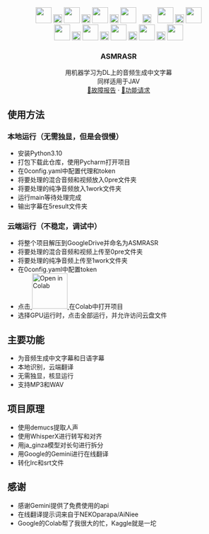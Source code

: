 
<div align="center">
  <img src="https://api.iconify.design/material-symbols:movie.svg" height="36" style="margin: 0 0px;">
  <img src="https://api.iconify.design/material-symbols:double-arrow.svg" height="20" style="margin: 0 0px;">
  <img src="https://api.iconify.design/material-symbols:music-note.svg" height="36" style="margin: 0 0px;">
  <img src="https://api.iconify.design/material-symbols:double-arrow.svg" height="20" style="margin: 0 0px;">
  <img src="https://api.iconify.design/material-symbols:noise-control-on.svg" height="36" style="margin: 0 0px;">
  <img src="https://api.iconify.design/material-symbols:double-arrow.svg" height="20" style="margin: 0 0px;">
  <img src="https://api.iconify.design/material-symbols:language-japanese-kana.svg" height="36" style="margin: 0 0px;">
  <img src="https://api.iconify.design/material-symbols:double-arrow.svg" height="20" style="margin: 0 10px;">
  <img src="https://api.iconify.design/material-symbols:language-chinese-pinyin.svg" height="36" style="margin: 0 0px;">
  <img src="https://api.iconify.design/material-symbols:double-arrow.svg" height="20" style="margin: 0 0px;">
  <img src="https://api.iconify.design/material-symbols:subtitles.svg" height="36" style="margin: 0 0px;">
</div>


<div align="center">
  <img src="https://api.iconify.design/material-symbols:music-note.svg" height="36" style="margin: 0 0px;">
  <img src="https://api.iconify.design/material-symbols:double-arrow.svg" height="20" style="margin: 0 0px;">
  <img src="https://api.iconify.design/material-symbols:noise-control-on.svg" height="36" style="margin: 0 0px;">
  <img src="https://api.iconify.design/material-symbols:double-arrow.svg" height="20" style="margin: 0 0px;">
  <img src="https://api.iconify.design/material-symbols:language-japanese-kana.svg" height="36" style="margin: 0 0px;">
  <img src="https://api.iconify.design/material-symbols:double-arrow.svg" height="20" style="margin: 0 0px;">
  <img src="https://api.iconify.design/material-symbols:language-chinese-pinyin.svg" height="36" style="margin: 0 0px;">
  <img src="https://api.iconify.design/material-symbols:double-arrow.svg" height="20" style="margin: 0 0px;">
  <img src="https://api.iconify.design/material-symbols:subtitles.svg" height="36" style="margin: 0 0px;">

</div>


<h3 align="center">ASMRASR</h3>

  <p align="center">
    用机器学习为DL上的音频生成中文字幕
    <br>
    同样适用于JAV
    <br>
    <a href="https://github.com/4evergr8/asmrasr/issues/new">🐞故障报告</a>
    ·
    <a href="https://github.com/4evergr8/asmrasr/issues/new">🏹功能请求</a>
  </p>




## 使用方法
### 本地运行（无需独显，但是会很慢）
* 安装Python3.10
* 打包下载此仓库，使用Pycharm打开项目
* 在0config.yaml中配置代理和token
* 将要处理的混合音频和视频放入0pre文件夹
* 将要处理的纯净音频放入1work文件夹
* 运行main等待处理完成
* 输出字幕在5result文件夹

### 云端运行（不稳定，调试中）
* 将整个项目解压到GoogleDrive并命名为ASMRASR
* 将要处理的混合音频和视频上传至0pre文件夹
* 将要处理的纯净音频上传至1work文件夹
* 在0config.yaml中配置token
* 点击<a href="https://colab.research.google.com/github/yourusername/yourrepository/blob/main/your_notebook.ipynb" target="_blank">
  <img src="https://colab.research.google.com/assets/colab-badge.svg" alt="Open in Colab" width="80">
</a>在Colab中打开项目
* 选择GPU运行时，点击全部运行，并允许访问云盘文件

## 主要功能
* 为音频生成中文字幕和日语字幕
* 本地识别，云端翻译
* 无需独显，核显运行
* 支持MP3和WAV



## 项目原理
* 使用demucs提取人声
* 使用WhisperX进行转写和对齐
* 用ja_ginza模型对长句进行拆分
* 用Google的Gemini进行在线翻译
* 转化lrc和srt文件
## 感谢
* 感谢Gemini提供了免费使用的api
* 在线翻译提示词来自于NEKOparapa/AiNiee
* Google的Colab帮了我很大的忙，Kaggle就是一坨

